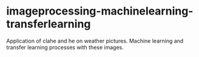 # imageprocessing-machinelearning-transferlearning
Application of clahe and he on weather pictures. Machine learning and transfer learning processes with these images.
